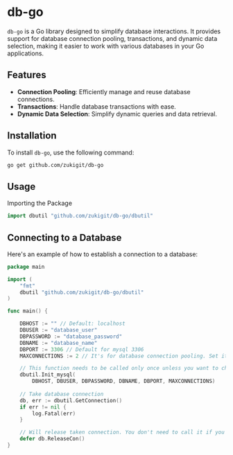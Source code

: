 # db-go

`db-go` is a Go library designed to simplify database interactions. It provides support for database connection pooling, transactions, and dynamic data selection, making it easier to work with various databases in your Go applications.

## Features

- **Connection Pooling**: Efficiently manage and reuse database connections.
- **Transactions**: Handle database transactions with ease.
- **Dynamic Data Selection**: Simplify dynamic queries and data retrieval.

## Installation

To install `db-go`, use the following command:

```bash
go get github.com/zukigit/db-go
```

## Usage

Importing the Package

```go
import dbutil "github.com/zukigit/db-go/dbutil"
```

## Connecting to a Database

Here's an example of how to establish a connection to a database:

```go
package main

import (
    "fmt"
    dbutil "github.com/zukigit/db-go/dbutil"
)

func main() {

	DBHOST := "" // Default: localhost
	DBUSER := "database_user"
	DBPASSWORD := "database_password"
	DBNAME := "database_name"
	DBPORT := 3306 // Default for mysql 3306
    MAXCONNECTIONS := 2 // It's for database connection pooling. Set it to zero if you don't want to use.

    // This function needs to be called only once unless you want to change the database configuration again.
	dbutil.Init_mysql(
		DBHOST, DBUSER, DBPASSWORD, DBNAME, DBPORT, MAXCONNECTIONS)
    
    // Take database connection
    db, err := dbutil.GetConnection()
	if err != nil {
        log.Fatal(err)
	}

    // Will release taken connection. You don't need to call it if you don't use database connection pooling
    defer db.ReleaseCon()
}
```